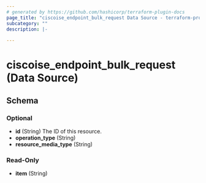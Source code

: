 ```yaml
---
# generated by https://github.com/hashicorp/terraform-plugin-docs
page_title: "ciscoise_endpoint_bulk_request Data Source - terraform-provider-ciscoise"
subcategory: ""
description: |-
  
---
```


# ciscoise_endpoint_bulk_request (Data Source)





<!-- schema generated by tfplugindocs -->
## Schema

### Optional

- **id** (String) The ID of this resource.
- **operation_type** (String)
- **resource_media_type** (String)

### Read-Only

- **item** (String)


